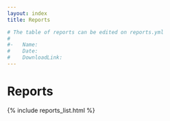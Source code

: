 ```yaml
---
layout: index
title: Reports

# The table of reports can be edited on reports.yml 
#
#-   Name: 
#    Date:
#    DownloadLink:
---
```


# Reports

{% include reports_list.html %}


